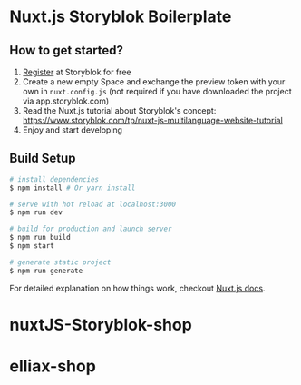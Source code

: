 # Nuxt.js Storyblok Boilerplate

## How to get started?

1. [Register](https://app.storyblok.com/#!/signup) at Storyblok for free
2. Create a new empty Space and exchange the preview token with your own in ```nuxt.config.js``` (not required if you have downloaded the project via app.storyblok.com)
3. Read the Nuxt.js tutorial about Storyblok's concept: https://www.storyblok.com/tp/nuxt-js-multilanguage-website-tutorial
4. Enjoy and start developing

## Build Setup

``` bash
# install dependencies
$ npm install # Or yarn install

# serve with hot reload at localhost:3000
$ npm run dev

# build for production and launch server
$ npm run build
$ npm start

# generate static project
$ npm run generate
```

For detailed explanation on how things work, checkout [Nuxt.js docs](https://nuxtjs.org).
# nuxtJS-Storyblok-shop
# elliax-shop
